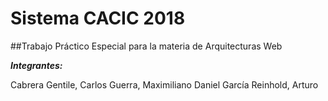 # Sistema CACIC 2018  

##Trabajo Práctico Especial para la materia de Arquitecturas Web  

***Integrantes:***  

  Cabrera Gentile, Carlos
  Guerra, Maximiliano Daniel
  García Reinhold, Arturo

